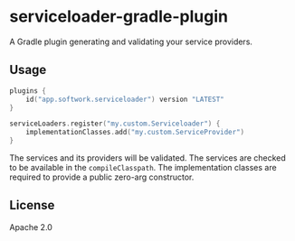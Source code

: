 # serviceloader-gradle-plugin

A Gradle plugin generating and validating your service providers.

## Usage

```kotlin
plugins {
    id("app.softwork.serviceloader") version "LATEST"
}

serviceLoaders.register("my.custom.Serviceloader") {
    implementationClasses.add("my.custom.ServiceProvider")
}
```

The services and its providers will be validated.
The services are checked to be available in the `compileClasspath`.
The implementation classes are required to provide a public zero-arg constructor.

## License

Apache 2.0
